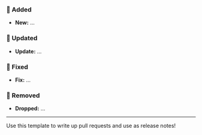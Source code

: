 ### :rocket: Added

- **New:** ...

### :wrench: Updated

- **Update:** ...

### :bug: Fixed

- **Fix:** ...

### :rotating_light: Removed

- **Dropped:** ...

---

Use this template to write up pull requests and use as release notes!
